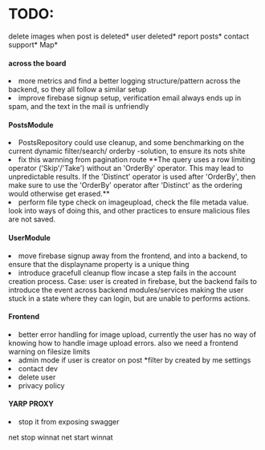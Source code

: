 <h1>TODO:</h1>
delete images when post is deleted*
user deleted*
report posts*
contact support*
Map*

<h4>
  across the board
</h4>
  <li>
    more metrics and find a better logging structure/pattern across the backend, so they all follow a similar setup
  </li>
  <li>
    improve firebase signup setup, verification email always ends up in spam, and the text in the mail is unfriendly
  </li>

<h4>
  PostsModule
</h4>
  <li>
    PostsRepository could use cleanup, and some benchmarking on the current dynamic filter/search/ orderby -solution, to ensure its nots shite
  </li>
  <li>
    fix this warnning from pagination route **The query uses a row limiting operator ('Skip'/'Take') without an 'OrderBy' operator. This may lead to unpredictable results. If the 'Distinct' operator is used after 'OrderBy', then make sure to use the 'OrderBy' operator after 'Distinct' as the ordering would otherwise get erased.**
  </li>
  <li>
    perform file type check on imageupload, check the file metada value. look into ways of doing this, and other practices to ensure malicious files are not saved.
  </li>
<h4>
  UserModule
</h4>
<li>
  move firebase signup away from the frontend, and into a backend, to ensure that the displayname property is a unique thing
</li>
<li>
  introduce gracefull cleanup flow incase a step fails in the account creation process. Case: user is created in firebase, but the backend fails to introduce the event across backend modules/services making the user stuck in a state where they can login, but are unable to performs actions.
</li>

<h4>
  Frontend
</h4>
<li>
  better error handling for image upload, currently the user has no way of knowing how to handle image upload errors. also we need a frontend warning on filesize limits
</li>
<li>
  admin mode if user is creator on post *filter by created by me settings
</li>
<li>
  contact dev  
</li>
<li>
  delete user  
</li>
<li>
  privacy policy
</li>


<h4>
  YARP PROXY
</h4>
<li>
  stop it from exposing swagger 
</li>


net stop winnat
net start winnat


